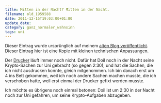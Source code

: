 ```yaml
---
title: Mitten in der Nacht? Mitten in der Nacht.
filename: old_1959588
date: 2011-12-15T19:03:00+01:00
update_date:
category: ganz_normaler_wahnsinn
tags: uni
---
```

Dieser Eintrag wurde ursprünglich auf meinem [alten Blog veröffentlicht](https://stu.blogger.de/stories/1959588/). Dieser Eintrag hier ist eine Kopie mit kleinen technischen Anpassungen.

Der [Drucker](/blogposts/old_1958911) läuft immer noch nicht.
Dafür hat Doil noch in der Nacht seine Krypto-Sachen zur Uni gebracht (so gegen 2:30), und hat die Sachen, die ich nicht ausdrucken konnte, gleich mitgenommen. Ich bin danach erst um 4 ins Bett gekommen, weil ich noch andere Sachen machen musste, die ich verschoben hatte, weil erst einmal der Drucker gefixt werden musste.

Ich möchte es übrigens noch einmal betonen: Doil ist um 2:30 in der Nacht noch zur Uni gefahren, um seine Krypto-Aufgaben abzugeben.
